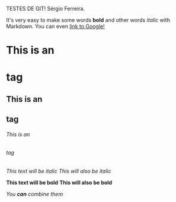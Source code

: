 ﻿TESTES DE GIT! Sérgio Ferreira.

It's very easy to make some words **bold** and other words *italic* with Markdown. 
You can even [link to Google!](http://google.com)

# This is an <h1> tag
## This is an <h2> tag
###### This is an <h6> tag

*This text will be italic*
_This will also be italic_

**This text will be bold**
__This will also be bold__

_You **can** combine them_




